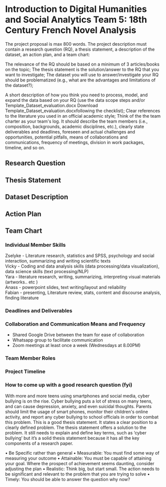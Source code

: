 # Introduction to Digital Humanities and Social Analytics Team 5: 18th Century French Novel Analysis

The project proposal is max 800 words. The project description must contain a research question (RQ), a thesis statement, a description of the dataset, an action plan, and a team chart:

The relevance of the RQ should be based on a minimum of 3 articles/books on the topic;
The thesis statement is the solution/answer to the RQ that you want to investigate;
The dataset you will use to answer/investigate your RQ should be problematized (e.g., what are the advantages and limitations of the dataset?);

A short description of how you think you need to process, model, and expand the data based on your RQ (use the data scope steps and/or Template_Dataset_evaluation.docx Download Template_Dataset_evaluation.docxfollowing the checklist);
Clear references to the literature you used in an official academic style;
Think of the the team charter as your team's log. It should describe the team members (i.e., composition, backgrounds, academic disciplines, etc.), clearly state deliverables and deadlines, foreseen and actual challenges and opportunities, potential pitfalls, means of collaborations and communications, frequency of meetings, division in work packages, timeline, and so on. 

## Research Question


## Thesis Statement


## Dataset Description


## Action Plan


## Team Chart
### Individual Member Skills
Zselyke - Literature research, statistics and SPSS, psychology and social interaction, summarizing and writing scientific texts <br>
Vicky - Coding and data analysis skills (data processing/data visualization), data science skills (text processing/NLP) <br>
Yara - literature research, writing, summarizing, interpreting visual materials (artworks.. etc ) <br>
Anass - powerpoint slides, text writing/layout and reliability <br>
Fabian - presenting, Literature review, stats, content and discourse analysis, finding literature  <br>

### Deadlines and Deliverables


### Collaboration and Communication Means and Frequency
- Shared Google Drive between the team for ease of collaboration
- Whatsapp group to facilitate communication
- Zoom meetings at least once a week (Wednesdays at 8.00PM)


### Team Member Roles


### Project Timeline




### How to come up with a good research question (fyi)
With more and more teens using smartphones and social media,
cyber bullying is on the rise. Cyber bullying puts a lot of stress on
many teens, and can cause depression, anxiety, and even suicidal
thoughts. Parents should limit the usage of smart phones, monitor
their children's online activity, and report any cyber bullying to
school officials in order to combat this problem.
This is a good thesis statement. It states a clear position to a clearly defined problem. The thesis statement offers a solution to
the problem. It still needs to explain and define key terms, such as ‘cyber bullying’ but it’s a solid thesis statement because it
has all the key components of a research paper.

• Be Specific rather than general
• Measurable: You must find some way of measuring your outcome
• Attainable: You must be capable of attaining your goal. Where the prospect of
achievement seems daunting, consider adjusting the plan
• Realistic: Think big, but start small. The action needs to be significant and relevant
to the problem that you are trying to solve
• Timely: You should be able to answer the question why now?
